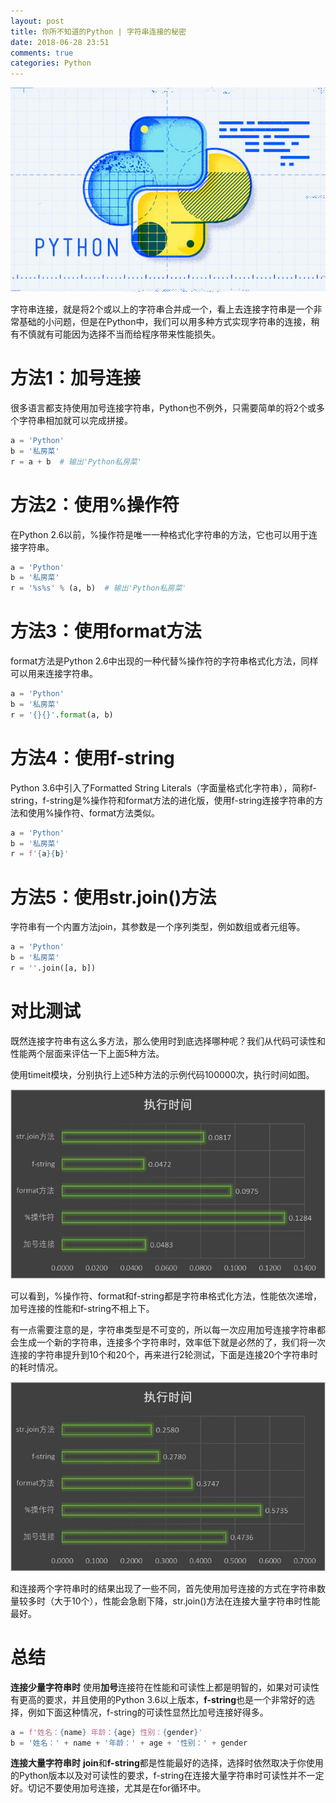 ```yaml
---
layout: post
title: 你所不知道的Python | 字符串连接的秘密
date: 2018-06-28 23:51
comments: true
categories: Python
---
```


![](/upload/20180628_04.jpg)


字符串连接，就是将2个或以上的字符串合并成一个，看上去连接字符串是一个非常基础的小问题，但是在Python中，我们可以用多种方式实现字符串的连接，稍有不慎就有可能因为选择不当而给程序带来性能损失。

# 方法1：加号连接

很多语言都支持使用加号连接字符串，Python也不例外，只需要简单的将2个或多个字符串相加就可以完成拼接。

```python
a = 'Python'
b = '私房菜'
r = a + b  # 输出'Python私房菜'
```

# 方法2：使用%操作符

在Python 2.6以前，%操作符是唯一一种格式化字符串的方法，它也可以用于连接字符串。

```python
a = 'Python'
b = '私房菜'
r = '%s%s' % (a, b)  # 输出'Python私房菜'
```

# 方法3：使用format方法

format方法是Python 2.6中出现的一种代替%操作符的字符串格式化方法，同样可以用来连接字符串。

```python
a = 'Python'
b = '私房菜'
r = '{}{}'.format(a, b)
```

# 方法4：使用f-string

Python 3.6中引入了Formatted String Literals（字面量格式化字符串），简称f-string，f-string是%操作符和format方法的进化版，使用f-string连接字符串的方法和使用%操作符、format方法类似。

```python
a = 'Python'
b = '私房菜'
r = f'{a}{b}'
```

# 方法5：使用str.join()方法

字符串有一个内置方法join，其参数是一个序列类型，例如数组或者元组等。

```python
a = 'Python'
b = '私房菜'
r = ''.join([a, b])
```

# 对比测试

既然连接字符串有这么多方法，那么使用时到底选择哪种呢？我们从代码可读性和性能两个层面来评估一下上面5种方法。

使用timeit模块，分别执行上述5种方法的示例代码100000次，执行时间如图。

![](/upload/20180628_05.png)

可以看到，%操作符、format和f-string都是字符串格式化方法，性能依次递增，加号连接的性能和f-string不相上下。

有一点需要注意的是，字符串类型是不可变的，所以每一次应用加号连接字符串都会生成一个新的字符串，连接多个字符串时，效率低下就是必然的了，我们将一次连接的字符串提升到10个和20个，再来进行2轮测试，下面是连接20个字符串时的耗时情况。

![](/upload/20180628_06.png)

和连接两个字符串时的结果出现了一些不同，首先使用加号连接的方式在字符串数量较多时（大于10个），性能会急剧下降，str.join()方法在连接大量字符串时性能最好。

# 总结

**连接少量字符串时**
使用**加号**连接符在性能和可读性上都是明智的，如果对可读性有更高的要求，并且使用的Python 3.6以上版本，**f-string**也是一个非常好的选择，例如下面这种情况，f-string的可读性显然比加号连接好得多。

```python
a = f'姓名：{name} 年龄：{age} 性别：{gender}'
b = '姓名：' + name + '年龄：' + age + '性别：' + gender
```

**连接大量字符串时**
**join**和**f-string**都是性能最好的选择，选择时依然取决于你使用的Python版本以及对可读性的要求，f-string在连接大量字符串时可读性并不一定好。切记不要使用加号连接，尤其是在for循环中。
